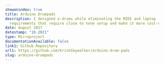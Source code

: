 ```yaml
---
showonindex: true
title: Arduino Drumpads
description: I designed e-drums while eliminating the MIDI and laptop
  requirements that require close to none setup and make it more cost-effective.
date: August 2017
datestamp: "10.2021"
type: Microproject
documentationAvailable: false
link1: Github Repository
url1: https://github.com/KrishSkywalker/arduino-drum-pads
slug: arduino-drumpads
---
```

